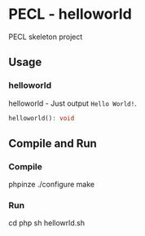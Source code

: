 # PECL - helloworld

PECL skeleton project

## Usage

### helloworld

helloworld - Just output `Hello World!`.

```php
helloworld(): void
```

## Compile and Run

### Compile

phpinze
./configure
make

### Run

cd php
sh hellowrld.sh
